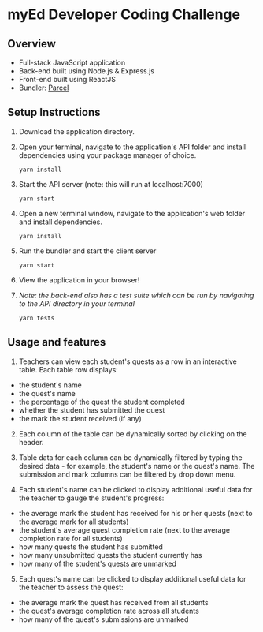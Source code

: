 # myEd Developer Coding Challenge

## Overview
 - Full-stack JavaScript application
 - Back-end built using Node.js & Express.js
 - Front-end built using ReactJS
 - Bundler: [Parcel](https://www.npmjs.com/package/parcel) 

## Setup Instructions

 1. Download the application directory. 

 2. Open your terminal, navigate to the application's API folder and install dependencies using your package manager of choice.

 		yarn install 
	  
 3. Start the API server (note: this will run at localhost:7000)  
 
  		yarn start
  
 4. Open a new terminal window, navigate to the application's web folder and install dependencies.

 		yarn install 
	  
 5. Run the bundler and start the client server  
 
  		yarn start
 
 6. View the application in your browser!
 
 7. *Note: the back-end also has a test suite which can be run by navigating to the API directory in your terminal*
	 
  		yarn tests
	
## Usage and features

1. Teachers can view each student's quests as a row in an interactive table. Each table row displays:

  - the student's name 
  - the quest's name
  - the percentage of the quest the student completed
  - whether the student has submitted the quest
  - the mark the student received (if any)

2. Each column of the table can be dynamically sorted by clicking on the header.

3. Table data for each column can be dynamically filtered by typing the desired data - for example, the student's name or the quest's name. The submission and mark columns can be filtered by drop down menu.

4. Each student's name can be clicked to display additional useful data for the teacher to gauge the student's progress:
  - the average mark the student has received for his or her quests (next to the average mark for all students)
  - the student's average quest completion rate (next to the average completion rate for all students)
  - how many quests the student has submitted
  - how many unsubmitted quests the student currently has
  - how many of the student's quests are unmarked

5. Each quest's name can be clicked to display additional useful data for the teacher to assess the quest:
  - the average mark the quest has received from all students
  - the quest's average completion rate across all students
  - how many of the quest's submissions are unmarked
